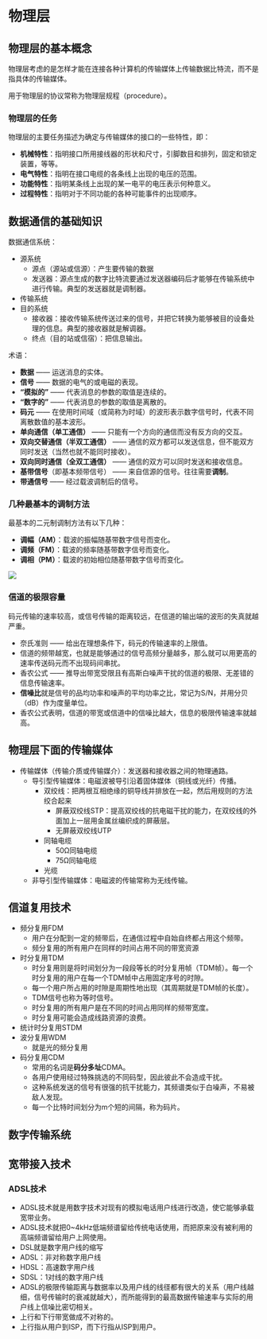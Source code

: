 # 物理层 #
## 物理层的基本概念 ##
物理层考虑的是怎样才能在连接各种计算机的传输媒体上传输数据比特流，而不是指具体的传输媒体。

用于物理层的协议常称为物理层规程（procedure）。

### 物理层的任务 ###
物理层的主要任务描述为确定与传输媒体的接口的一些特性，即：

- **机械特性**：指明接口所用接线器的形状和尺寸，引脚数目和排列，固定和锁定装置，等等。
- **电气特性**：指明在接口电缆的各条线上出现的电压的范围。
- **功能特性**：指明某条线上出现的某一电平的电压表示何种意义。
- **过程特性**：指明对于不同功能的各种可能事件的出现顺序。
## 数据通信的基础知识 ##
数据通信系统：

- 源系统
	- 源点（源站或信源）：产生要传输的数据
	- 发送器：源点生成的数字比特流要通过发送器编码后才能够在传输系统中进行传输。典型的发送器就是调制器。
- 传输系统
- 目的系统
	- 接收器：接收传输系统传送过来的信号，并把它转换为能够被目的设备处理的信息。典型的接收器就是解调器。
	- 终点（目的站或信宿）：把信息输出。

术语：

- **数据** —— 运送消息的实体。
- **信号** —— 数据的电气的或电磁的表现。
- **“模拟的”** —— 代表消息的参数的取值是连续的。
- **“数字的”** —— 代表消息的参数的取值是离散的。
- **码元** —— 在使用时间域（或简称为时域）的波形表示数字信号时，代表不同离散数值的基本波形。
- **单向通信（单工通信）** —— 只能有一个方向的通信而没有反方向的交互。
- **双向交替通信（半双工通信）** —— 通信的双方都可以发送信息，但不能双方同时发送（当然也就不能同时接收）。
- **双向同时通信（全双工通信）** —— 通信的双方可以同时发送和接收信息。
- **基带信号**（即基本频带信号） —— 来自信源的信号。往往需要**调制**。
- **带通信号** —— 经过载波调制后的信号。

### 几种最基本的调制方法 ###
最基本的二元制调制方法有以下几种：

- **调幅（AM）**：载波的振幅随基带数字信号而变化。
- **调频（FM）**：载波的频率随基带数字信号而变化。
- **调相（PM）**：载波的初始相位随基带数字信号而变化。

![](https://i.imgur.com/Ez3s0XT.png)

### 信道的极限容量 ###
码元传输的速率较高，或信号传输的距离较远，在信道的输出端的波形的失真就越严重。

- 奈氏准则 —— 给出在理想条件下，码元的传输速率的上限值。
- 信道的频带越宽，也就是能够通过的信号高频分量越多，那么就可以用更高的速率传送码元而不出现码间串扰。
- 香农公式 —— 推导出带宽受限且有高斯白噪声干扰的信道的极限、无差错的信息传输速率。
- **信噪比**就是信号的品均功率和噪声的平均功率之比，常记为S/N，并用分贝（dB）作为度量单位。
- 香农公式表明，信道的带宽或信道中的信噪比越大，信息的极限传输速率就越高。
## 物理层下面的传输媒体 ##
- 传输媒体（传输介质或传输媒介）：发送器和接收器之间的物理通路。
	- 导引型传输媒体：电磁波被导引沿着固体媒体（铜线或光纤）传播。
		- 双绞线：把两根互相绝缘的铜导线并排放在一起，然后用规则的方法绞合起来
			- 屏蔽双绞线STP：提高双绞线的抗电磁干扰的能力，在双绞线的外面加上一层用金属丝编织成的屏蔽层。
			- 无屏蔽双绞线UTP
		- 同轴电缆
			- 50Ω同轴电缆
			- 75Ω同轴电缆
		- 光缆
	- 非导引型传输媒体：电磁波的传输常称为无线传输。
## 信道复用技术 ##
- 频分复用FDM
	- 用户在分配到一定的频带后，在通信过程中自始自终都占用这个频带。
	- 频分复用的所有用户在同样的时间占用不同的带宽资源
- 时分复用TDM
	- 时分复用则是将时间划分为一段段等长的时分复用帧（TDM帧）。每一个时分复用的用户在每一个TDM帧中占用固定序号的时隙。
	- 每一个用户所占用的时隙是周期性地出现（其周期就是TDM帧的长度）。
	- TDM信号也称为等时信号。
	- 时分复用的所有用户是在不同的时间占用同样的频带宽度。
	- 时分复用可能会造成线路资源的浪费。
- 统计时分复用STDM
- 波分复用WDM
	- 就是光的频分复用
- 码分复用CDM
	- 常用的名词是**码分多址**CDMA。
	- 各用户使用经过特殊挑选的不同码型，因此彼此不会造成干扰。
	- 这种系统发送的信号有很强的抗干扰能力，其频谱类似于白噪声，不易被敌人发现。
	- 每一个比特时间划分为m个短的间隔，称为码片。
## 数字传输系统 ##
## 宽带接入技术 ##
### ADSL技术 ###
- ADSL技术就是用数字技术对现有的模拟电话用户线进行改造，使它能够承载宽带业务。
- ADSL技术就把0~4kHz低端频谱留给传统电话使用，而把原来没有被利用的高端频谱留给用户上网使用。
- DSL就是数字用户线的缩写
- ADSL：非对称数字用户线
- HDSL：高速数字用户线
- SDSL：1对线的数字用户线
- ADSL的极限传输距离与数据率以及用户线的线径都有很大的关系（用户线越细，信号传输时的衰减就越大），而所能得到的最高数据传输速率与实际的用户线上信噪比密切相关。
- 上行和下行带宽做成不对称的。
- 上行指从用户到ISP，而下行指从ISP到用户。
